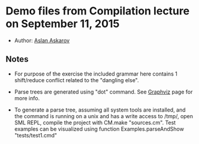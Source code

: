# Demo files from Compilation lecture on September 11, 2015

- Author:  [Aslan Askarov](http://askarov.net/)


## Notes


- For purpose of the exercise the included grammar here  contains 1
  shift/reduce conflict related to the "dangling else".

- Parse trees are generated using "dot" command. See
  [Graphviz](http://www.graphviz.org/) page for more info.

- To generate a parse tree, assuming all system tools are installed, and the
  command is running on a unix and has a write access to /tmp/, open SML REPL,
  compile the project with CM.make "sources.cm". Test examples  can be
  visualized using function Examples.parseAndShow "tests/test1.cmd"
